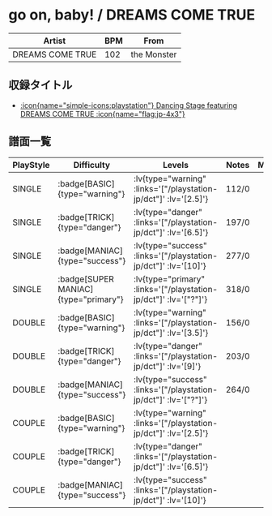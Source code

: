 # go on, baby! / DREAMS COME TRUE

|Artist|BPM|From|
|------|---|----|
|DREAMS COME TRUE|102|the Monster|

## 収録タイトル

- [ :icon{name="simple-icons:playstation"} Dancing Stage featuring DREAMS COME TRUE :icon{name="flag:jp-4x3"} ](/playstation-jp/dct)

## 譜面一覧

|PlayStyle|Difficulty|Levels|Notes|Movie|
|---------|----------|------|-----|-----|
|SINGLE| :badge[BASIC]{type="warning"} | :lv{type="warning" :links='["/playstation-jp/dct"]' :lv='[2.5]'} |112/0||
|SINGLE| :badge[TRICK]{type="danger"} | :lv{type="danger" :links='["/playstation-jp/dct"]' :lv='[6.5]'} |197/0||
|SINGLE| :badge[MANIAC]{type="success"} | :lv{type="success" :links='["/playstation-jp/dct"]' :lv='[10]'} |277/0||
|SINGLE| :badge[SUPER MANIAC]{type="primary"} | :lv{type="primary" :links='["/playstation-jp/dct"]' :lv='["?"]'} |318/0||
|DOUBLE| :badge[BASIC]{type="warning"} | :lv{type="warning" :links='["/playstation-jp/dct"]' :lv='[3.5]'} |156/0||
|DOUBLE| :badge[TRICK]{type="danger"} | :lv{type="danger" :links='["/playstation-jp/dct"]' :lv='[9]'} |203/0||
|DOUBLE| :badge[MANIAC]{type="success"} | :lv{type="success" :links='["/playstation-jp/dct"]' :lv='["?"]'} |264/0||
|COUPLE| :badge[BASIC]{type="warning"} | :lv{type="warning" :links='["/playstation-jp/dct"]' :lv='[2.5]'} |||
|COUPLE| :badge[TRICK]{type="danger"} | :lv{type="danger" :links='["/playstation-jp/dct"]' :lv='[6.5]'} |||
|COUPLE| :badge[MANIAC]{type="success"} | :lv{type="success" :links='["/playstation-jp/dct"]' :lv='[10]'} |||
